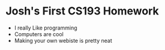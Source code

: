 # Josh's First CS193 Homework

- I really Like programming
- Computers are cool
- Making your own webiste is pretty neat


